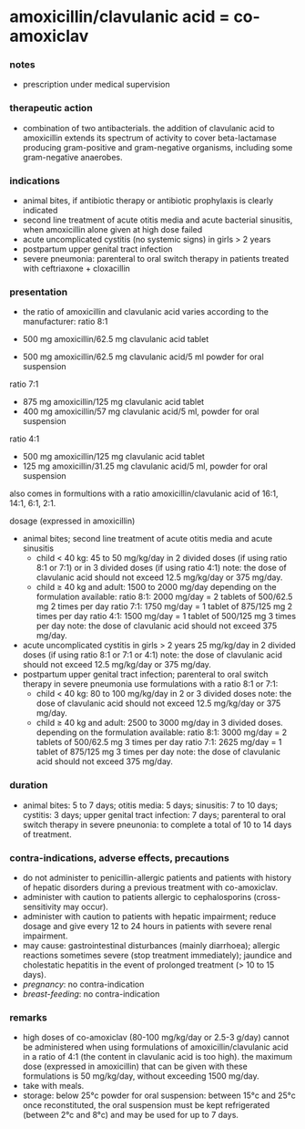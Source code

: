 # amoxicillin/clavulanic acid = co-amoxiclav

### notes
+ prescription under medical supervision

### therapeutic action
+ combination of two antibacterials. the addition of clavulanic acid to amoxicillin extends its spectrum of activity to cover beta-lactamase producing gram-positive and gram-negative organisms, including some gram-negative anaerobes.

### indications
+ animal bites, if antibiotic therapy or antibiotic prophylaxis is clearly indicated
+ second line treatment of acute otitis media and acute bacterial sinusitis, when amoxicillin alone given at high dose failed
+ acute uncomplicated cystitis (no systemic signs) in girls > 2 years
+ postpartum upper genital tract infection
+ severe pneumonia: parenteral to oral switch therapy in patients treated with ceftriaxone + cloxacillin

### presentation
+ the ratio of amoxicillin and clavulanic acid varies according to the manufacturer:
ratio 8:1

+ 500 mg amoxicillin/62.5 mg clavulanic acid tablet
+ 500 mg amoxicillin/62.5 mg clavulanic acid/5 ml powder for oral suspension

ratio 7:1

+ 875 mg amoxicillin/125 mg clavulanic acid tablet
+ 400 mg amoxicillin/57 mg clavulanic acid/5 ml, powder for oral suspension

ratio 4:1

+ 500 mg amoxicillin/125 mg clavulanic acid tablet
+ 125 mg amoxicillin/31.25 mg clavulanic acid/5 ml, powder for oral suspension

also comes in formultions with a ratio amoxicillin/clavulanic acid of 16:1, 14:1, 6:1, 2:1.

dosage (expressed in amoxicillin)

+ animal bites; second line treatment of acute otitis media and acute sinusitis
    - child < 40 kg: 45 to 50 mg/kg/day in 2 divided doses (if using ratio 8:1 or 7:1) or in 3 divided doses (if using ratio 4:1)
note: the dose of clavulanic acid should not exceed 12.5 mg/kg/day or 375 mg/day.
    - child ≥ 40 kg and adult: 1500 to 2000 mg/day depending on the formulation available:
ratio 8:1: 2000 mg/day = 2 tablets of 500/62.5 mg 2 times per day
ratio 7:1: 1750 mg/day = 1 tablet of 875/125 mg 2 times per day
ratio 4:1: 1500 mg/day = 1 tablet of 500/125 mg 3 times per day
note: the dose of clavulanic acid should not exceed 375 mg/day.
+ acute uncomplicated cystitis in girls > 2 years
25 mg/kg/day in 2 divided doses (if using ratio 8:1 or 7:1 or 4:1)
note: the dose of clavulanic acid should not exceed 12.5 mg/kg/day or 375 mg/day.
+ postpartum upper genital tract infection; parenteral to oral switch therapy in severe pneumonia use formulations with a ratio 8:1 or 7:1:
    - child < 40 kg: 80 to 100 mg/kg/day in 2 or 3 divided doses
note: the dose of clavulanic acid should not exceed 12.5 mg/kg/day or 375 mg/day.
    - child ≥ 40 kg and adult: 2500 to 3000 mg/day in 3 divided doses. depending on the formulation available:
ratio 8:1: 3000 mg/day = 2 tablets of 500/62.5 mg 3 times per day
ratio 7:1: 2625 mg/day = 1 tablet of 875/125 mg 3 times per day
note: the dose of clavulanic acid should not exceed 375 mg/day.


### duration
+ animal bites: 5 to 7 days; otitis media: 5 days; sinusitis: 7 to 10 days; cystitis: 3 days; upper genital tract infection: 7 days; parenteral to oral switch therapy in severe pneunonia: to complete a total of 10 to 14 days of treatment.

### contra-indications, adverse effects, precautions
+ do not administer to penicillin-allergic patients and patients with history of hepatic disorders during a previous treatment with co-amoxiclav.
+ administer with caution to patients allergic to cephalosporins (cross-sensitivity may occur).
+ administer with caution to patients with hepatic impairment; reduce dosage and give every 12 to 24 hours in patients with severe renal impairment.
+ may cause: gastrointestinal disturbances (mainly diarrhoea); allergic reactions sometimes severe (stop treatment immediately); jaundice and cholestatic hepatitis in the event of prolonged treatment (> 10 to 15 days).
+ *pregnancy*: no contra-indication
+ *breast-feeding*: no contra-indication

### remarks
+ high doses of co-amoxiclav (80-100 mg/kg/day or 2.5-3 g/day) cannot be administered when using formulations of amoxicillin/clavulanic acid in a ratio of 4:1 (the content in clavulanic acid is too high). the maximum dose (expressed in amoxicillin) that can be given with these formulations is 50 mg/kg/day, without exceeding 1500 mg/day.
+ take with meals.
+ storage: below 25°c
powder for oral suspension: between 15°c and 25°c
once reconstituted, the oral suspension must be kept refrigerated (between 2°c and 8°c) and may be used for up to 7 days.